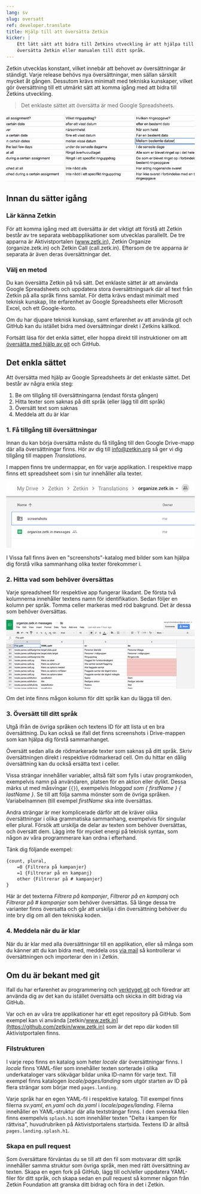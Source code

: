 ```yaml
---
lang: sv
slug: oversatt
ref: developer.translate
title: Hjälp till att översätta Zetkin
kicker: |
    Ett lätt sätt att bidra till Zetkins utveckling är att hjälpa till och
    översätta Zetkin eller manualen till ditt språk.
---
```


Zetkin utvecklas konstant, vilket innebär att behovet av översättningar är
ständigt. Varje release behövs nya översättningar, men sällan särskilt mycket
åt gången. Dessutom krävs minimalt med tekniska kunskaper, vilket gör
översättning till ett utmärkt sätt att komma igång med att bidra till Zetkins
utveckling.

> Det enklaste sättet att översätta är med Google Spreadsheets.

![Översätt](./oversatt.gif)

## Innan du sätter igång
### Lär känna Zetkin
För att komma igång med att översätta är det viktigt att förstå att Zetkin
består av tre separata webbapplikationer som utvecklas parallellt. De tre
apparna är Aktivistportalen (www.zetk.in), Zetkin Organize (organize.zetk.in)
och Zetkin Call (call.zetk.in). Eftersom de tre apparna är separata är även
deras översättningar det.

### Välj en metod
Du kan översätta Zetkin på två sätt. Det enklaste sättet är att använda
Google Spreadsheets och uppdatera stora översättningsark där all text från
Zetkin på alla språk finns samlat. För detta krävs endast minimalt med teknisk
kunskap, lite erfarenhet av Google Spreadsheets eller Microsoft Excel, och ett
Google-konto.

Om du har djupare teknisk kunskap, samt erfarenhet av att använda git och
GitHub kan du istället bidra med översättningar direkt i Zetkins källkod.

Fortsätt läsa för det enkla sättet, eller hoppa direkt till instruktioner om att
[översätta med hjälp av git](#om-du-är-bekant-med-git) och GitHub.

## Det enkla sättet
Att översätta med hjälp av Google Spreadsheets är det enklaste sättet. Det
består av några enkla steg:

1. Be om tillgång till översättningarna (endast första gången)
2. Hitta texter som saknas på ditt språk (eller lägg till ditt språk)
3. Översätt text som saknas
4. Meddela att du är klar

### 1. Få tillgång till översättningar
Innan du kan börja översätta måste du få tillgång till den Google Drive-mapp
där alla översättningar finns. Hör av dig till [info@zetkin.org](mailto:info@zetkin.org)
så ger vi dig tillgång till mappen _Translations_.

I mappen finns tre undermappar, en för varje applikation. I respektive mapp
finns ett spreadsheet som i sin tur innehåller alla texter.

![Translations-mappen](translations-mappen.png)

I Vissa fall finns även en "screenshots"-katalog med bilder som kan hjälpa
dig förstå vilka sammanhang olika texter förekommer i.

### 2. Hitta vad som behöver översättas
Varje spreadsheet för respektive app fungerar likadant. De första två kolumnerna
innehåller textens namn för identifikation. Sedan följer en kolumn per språk.
Tomma celler markeras med röd bakgrund. Det är dessa som behöver översättas.

![Spreadsheet med text](spreadsheet.png)

Om det inte finns mågon kolumn för ditt språk kan du lägga till den.

### 3. Översätt till ditt språk
Utgå ifrån de övriga språken och textens ID för att lista ut en bra
översättning. Du kan också se ifall det finns screenshots i Drive-mappen som kan
hjälpa dig förstå sammanhanget.

Översätt sedan alla de rödmarkerade texter som saknas på ditt språk. Skriv
översättningen direkt i respektive rödmarkerad cell. Om du hittar en dålig
översättning kan du också ersätta text i celler.

Vissa strängar innehåller variabler, alltså fält som fylls i utav programkoden,
exempelvis namn på användaren, platsen för en aktion eller dylikt. Dessa märks
ut med måsvingar (`{}`), exempelvis _Inloggad som { firstName } { lastName }_.
Se till att följa samma mönster som de övriga språken. Variabelnamnen (till
exempel _firstName_ ska inte översättas.

Andra strängar är mer komplicerade därför att de kräver olika översättningar i
olika grammatiska sammanhang, exempelvis för singular eller plural. Försök att
urskilja de delar av texten som behöver översättas, och översätt dem. Lägg inte
för mycket energi på teknisk syntax, som någon av våra programmerare kan ordna
i efterhand.

Tänk dig följande exempel:

```
{count, plural,
    =0 {Filtrera på kampanjer}
    =1 {Filtrerar på en kampanj}
    other {Filtrerar på # kampanjer}
}
```

Här är det texterna _Filtrera på kampanjer_, _Filtrerar på en kampanj_ och
_Filtrerar på # kampanjer_ som behöver översättas. Så länge dessa tre
varianter finns översatta och går att urskilja i din översättning behöver du
inte bry dig om all den tekniska koden.

### 4. Meddela när du är klar
När du är klar med alla översättningar till en applikation, eller så många som
du känner att du kan bidra med, meddela oss [via mail](mailto:info@zetkin.org)
så kontrollerar vi översättningen och importerar den in i Zetkin.

## Om du är bekant med git
Ifall du har erfarenhet av programmering och [verktyget git](https://git-scm.com)
och föredrar att använda dig av det kan du istället översätta och skicka in
ditt bidrag via GitHub.

Var och en av våra tre applikationer har ett eget repository på GitHub. Som
exempel kan vi använda [zetkin/www.zetk.in](https://github.com/zetkin/www.zetk.in)
som är det repo där koden till Aktivistportalen finns.

### Filstrukturen
I varje repo finns en katalog som heter _locale_ där översättningar finns. I
_locale_ finns YAML-filer som innehåller texten sorterade i olika
underkataloger vars sökvägar bildar unika ID-namn för varje text. Till exempel
finns katalogen _locale/pages/landing_ som utgör starten av ID på flera strängar
som börjar med `pages.landing`.

Varje språk har en egen YAML-fil i respektive katalog. Till exempel finns
filerna _sv.yaml_, _en.yaml_ och _da.yaml_ i _locale/pages/landing_. Filerna
innehåller en YAML-struktur där alla textsträngar finns. I den svenska filen
finns exempelvis `splash.h1` som innehåller texten "Delta i kampen för
rättvisa", huvudrubriken på Aktivistportalens startsida. Textens ID är alltså
`pages.landing.splash.h1`.

### Skapa en pull request
Som översättare förväntas du se till att den fil som motsvarar ditt språk
innehåller samma struktur som övriga språk, men med rätt översättning av texten.
Skapa en egen fork på GitHub, lägg till och/eller uppdatera YAML-filer för ditt
språk, och skapa sedan en pull request så kommer någon från Zetkin Foundation
att granska ditt bidrag och föra in det i Zetkin.
